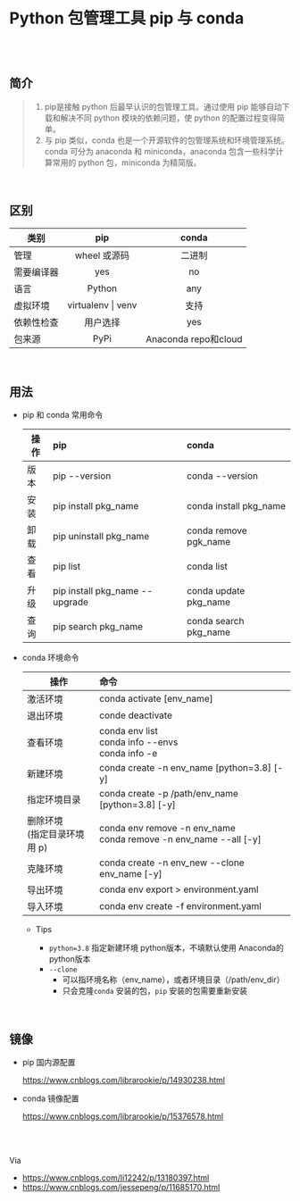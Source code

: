 # Python 包管理工具 pip 与 conda

</br>
</br>

## 简介

> 1. pip是接触 python 后最早认识的包管理工具。通过使用 pip 能够自动下载和解决不同 python 模块的依赖问题，使 python 的配置过程变得简单。</br>
> 2. 与 pip 类似，conda 也是一个开源软件的包管理系统和环境管理系统。conda 可分为 anaconda 和 miniconda，anaconda 包含一些科学计算常用的 python 包，miniconda 为精简版。

</br>

## 区别

| 类别 | pip | conda |
|----|:--:|:--:|
| 管理 | wheel 或源码 | 二进制 |
| 需要编译器 | yes | no |
| 语言 | Python | any |
| 虚拟环境 | virtualenv \| venv | 支持 |
| 依赖性检查 | 用户选择 | yes |
| 包来源 | PyPi | Anaconda repo和cloud |

</br>

## 用法

* pip 和 conda 常用命令

    | 操作 | pip | conda |
    |----|:---|:---|
    | 版本 | pip --version | conda --version  |
    | 安装 | pip install pkg_name | conda install pkg_name  |
    | 卸载 | pip uninstall pkg_name | conda remove pgk_name |
    | 查看 | pip list | conda list |
    | 升级 | pip install pkg_name --upgrade | conda update pkg_name |
    | 查询 | pip search pkg_name | conda search pkg_name |

* conda 环境命令

    | 操作 | 命令 |
    | ---- | :--- |
    | 激活环境 | conda activate [env_name] |
    | 退出环境 | conde deactivate |
    | 查看环境 | conda env list </br> conda info --envs </br> conda info -e |
    | 新建环境 | conda create -n env_name [python=3.8] [-y] |
    | 指定环境目录 | conda create -p /path/env_name [python=3.8] [-y] |
    | 删除环境 </br> (指定目录环境用 p) | conda env remove -n env_name </br> conda remove -n env_name --all [-y] |
    | 克隆环境 | conda create -n env_new --clone env_name [-y] |
    | 导出环境 | conda env export > environment.yaml |
    | 导入环境 | conda env create -f environment.yaml |

  * Tips

    * `python=3.8` 指定新建环境 python版本，不填默认使用 Anaconda的 python版本
    * `--clone`
      * 可以指环境名称（env_name），或者环境目录（/path/env_dir）
      * 只会克隆`conda` 安装的包，`pip` 安装的包需要重新安装

</br>

## 镜像

* pip 国内源配置

    <https://www.cnblogs.com/librarookie/p/14930238.html>

* conda 镜像配置

    <https://www.cnblogs.com/librarookie/p/15376578.html>

</br>
</br>

Via

* <https://www.cnblogs.com/li12242/p/13180397.html>
* <https://www.cnblogs.com/jessepeng/p/11685170.html>
